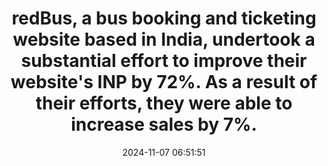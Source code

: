 ---
layout: post
title:  "redBus, a bus booking and ticketing website based in India, undertook a substantial effort to improve their website's INP by 72%. As a result of their efforts, they were able to increase sales by 7%."
storySource: "https://web.dev/case-studies/redbus-inp"
date:   2024-11-07 06:51:51
permalink: "/{{ page.date | date: '%Y/%m/%d' }}/{{ page.fileSlug }}/"
tags:
 - INP
 - sales
 - "2023"
---